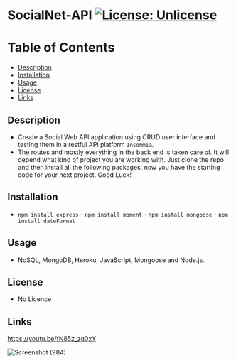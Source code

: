 # SocialNet-API [![License: Unlicense](https://img.shields.io/badge/license-Unlicense-blue.svg)](http://unlicense.org/)

  # Table of Contents
  * [Description](#description)
  * [Installation](#installation)
  * [Usage](#usage)
  * [License](#license)
  * [Links](#links)
  
## Description 
* Create a Social Web API application using CRUD user interface and testing them in a restful API platform `Insommia`.
* The routes and mostly everything in the back end is taken care of. It will depend what kind of project you are working with. Just clone the repo and then install all the following packages, now you have the starting code for your next project. Good Luck!

## Installation  
* `npm install express` - `npm install moment` - `npm install mongoose` - `npm install dateFormat`

## Usage 
* NoSQL, MongoDB, Heroku, JavaScript, Mongoose and Node.js. 

## License
* No Licence 

## Links
https://youtu.be/fN85z_zq0xY

![Screenshot (984)](https://user-images.githubusercontent.com/53874145/196063437-744447f3-7523-4696-b4ce-74f1087eba22.png)


